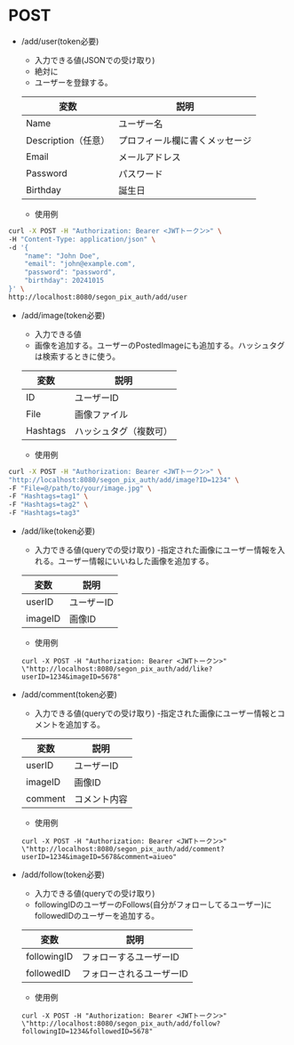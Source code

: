 # POST

- /add/user(token必要)

    - 入力できる値(JSONでの受け取り)
    - 絶対に
    - ユーザーを登録する。

    | 変数      |     説明     |
    |-----------|-----------|
    |Name       |  ユーザー名   |
    |Description（任意）   |  プロフィール欄に書くメッセージ  |
    |Email      |  メールアドレス  |
    |Password       | パスワード  |
    |Birthday   |  誕生日      |

    - 使用例

```bash
curl -X POST -H "Authorization: Bearer <JWTトークン>" \
-H "Content-Type: application/json" \
-d '{
    "name": "John Doe",
    "email": "john@example.com",
    "password": "password",
    "birthday": 20241015
}' \
http://localhost:8080/segon_pix_auth/add/user
```


- /add/image(token必要)
    - 入力できる値
    - 画像を追加する。ユーザーのPostedImageにも追加する。ハッシュタグは検索するときに使う。

    | 変数      | 説明|
    |-----------|-----|
    |ID       |   ユーザーID   |
    |File    |   画像ファイル   |
    |Hashtags     | ハッシュタグ（複数可） |


    - 使用例

```bash
curl -X POST -H "Authorization: Bearer <JWTトークン>" \
"http://localhost:8080/segon_pix_auth/add/image?ID=1234" \
-F "File=@/path/to/your/image.jpg" \
-F "Hashtags=tag1" \
-F "Hashtags=tag2" \
-F "Hashtags=tag3"
```

- /add/like(token必要)
    - 入力できる値(queryでの受け取り)
    -指定された画像にユーザー情報を入れる。ユーザー情報にいいねした画像を追加する。

    | 変数      |     説明     |
    |-----------|-----------|
    |userID     |  ユーザーID  |
    |imageID    |  画像ID  |

    - 使用例

    ```
    curl -X POST -H "Authorization: Bearer <JWTトークン>" \"http://localhost:8080/segon_pix_auth/add/like?userID=1234&imageID=5678"
    ```


- /add/comment(token必要)
    - 入力できる値(queryでの受け取り)
    -指定された画像にユーザー情報とコメントを追加する。

    | 変数      |     説明     |
    |-----------|-----------|
    |userID     |  ユーザーID  |
    |imageID    |  画像ID  |
    |comment | コメント内容|

    - 使用例

    ```
    curl -X POST -H "Authorization: Bearer <JWTトークン>" \"http://localhost:8080/segon_pix_auth/add/comment?userID=1234&imageID=5678&comment=aiueo"
    ```

- /add/follow(token必要)
    - 入力できる値(queryでの受け取り)
    - followingIDのユーザーのFollows(自分がフォローしてるユーザー)にfollowedIDのユーザーを追加する。

    | 変数      |     説明     |
    |-----------|-----------|
    |followingID     |  フォローするユーザーID  |
    |followedID    |  フォローされるユーザーID  |

    - 使用例

    ```
    curl -X POST -H "Authorization: Bearer <JWTトークン>" \"http://localhost:8080/segon_pix_auth/add/follow?followingID=1234&followedID=5678"
    ```
